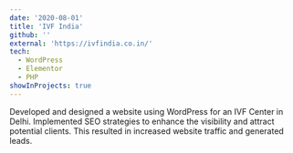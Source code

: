 ```yaml
---
date: '2020-08-01'
title: 'IVF India'
github: ''
external: 'https://ivfindia.co.in/'
tech:
  - WordPress
  - Elementor
  - PHP
showInProjects: true
---
```


Developed and designed a website using WordPress for an IVF Center in Delhi. Implemented SEO strategies to enhance the visibility and attract potential clients. This resulted in increased website traffic and generated leads.
